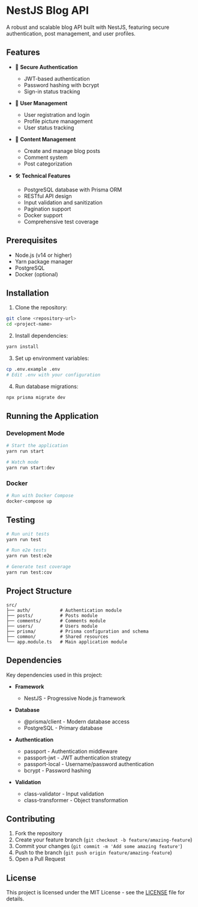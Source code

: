 # NestJS Blog API

A robust and scalable blog API built with NestJS, featuring secure authentication, post management, and user profiles.

## Features

- 🔐 **Secure Authentication**
  - JWT-based authentication
  - Password hashing with bcrypt
  - Sign-in status tracking
  
- 👤 **User Management**
  - User registration and login
  - Profile picture management
  - User status tracking
  
- 📝 **Content Management**
  - Create and manage blog posts
  - Comment system
  - Post categorization
  
- 🛠 **Technical Features**
  - PostgreSQL database with Prisma ORM
  - RESTful API design
  - Input validation and sanitization
  - Pagination support
  - Docker support
  - Comprehensive test coverage

## Prerequisites

- Node.js (v14 or higher)
- Yarn package manager
- PostgreSQL
- Docker (optional)

## Installation

1. Clone the repository:
```bash
git clone <repository-url>
cd <project-name>
```

2. Install dependencies:
```bash
yarn install
```

3. Set up environment variables:
```bash
cp .env.example .env
# Edit .env with your configuration
```

4. Run database migrations:
```bash
npx prisma migrate dev
```

## Running the Application

### Development Mode
```bash
# Start the application
yarn run start

# Watch mode
yarn run start:dev
```

### Docker
```bash
# Run with Docker Compose
docker-compose up
```

## Testing

```bash
# Run unit tests
yarn run test

# Run e2e tests
yarn run test:e2e

# Generate test coverage
yarn run test:cov
```

## Project Structure

```
src/
├── auth/           # Authentication module
├── posts/          # Posts module
├── comments/       # Comments module
├── users/          # Users module
├── prisma/         # Prisma configuration and schema
├── common/         # Shared resources
└── app.module.ts   # Main application module
```

## Dependencies

Key dependencies used in this project:

- **Framework**
  - NestJS - Progressive Node.js framework

- **Database**
  - @prisma/client - Modern database access
  - PostgreSQL - Primary database

- **Authentication**
  - passport - Authentication middleware
  - passport-jwt - JWT authentication strategy
  - passport-local - Username/password authentication
  - bcrypt - Password hashing

- **Validation**
  - class-validator - Input validation
  - class-transformer - Object transformation

## Contributing

1. Fork the repository
2. Create your feature branch (`git checkout -b feature/amazing-feature`)
3. Commit your changes (`git commit -m 'Add some amazing feature'`)
4. Push to the branch (`git push origin feature/amazing-feature`)
5. Open a Pull Request

## License

This project is licensed under the MIT License - see the [LICENSE](LICENSE) file for details.
